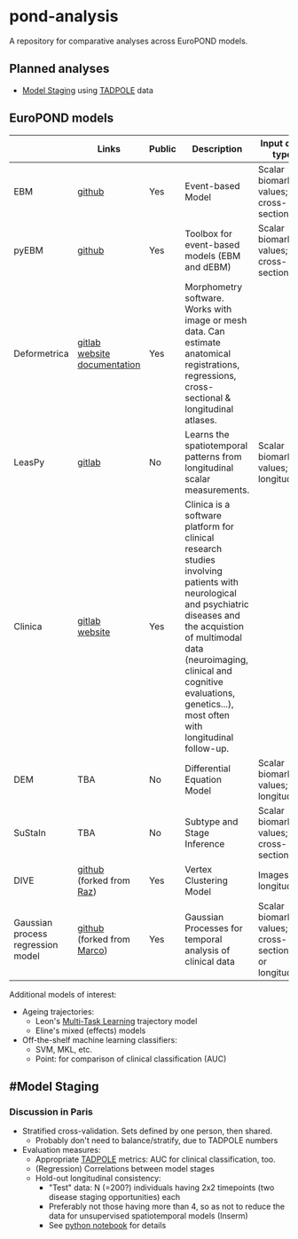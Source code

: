 # pond-analysis
A repository for comparative analyses across EuroPOND models.

## Planned analyses
- [Model Staging](#model-staging) using [TADPOLE](http://tadpole.grand-challenge.org) data

## EuroPOND models
|   | Links | Public | Description | Input data type |
| - | ----- | ------ | ----------- | --------------- |
| EBM | [github](https://github.com/ucl-mig/ebm) | Yes | Event-based Model | Scalar biomarker values; cross-sectional |
| pyEBM | [github](https://github.com/88vikram/pyebm) | Yes | Toolbox for event-based models (EBM and dEBM) | Scalar biomarker values; cross-sectional |
| Deformetrica | [gitlab](https://gitlab.icm-institute.org/alexandre_bone/pydeformetrica) <br> [website](http://www.deformetrica.org/) <br > [documentation](https://gitlab.icm-institute.org/alexandre_bone/pydeformetrica/wikis/home)| Yes | Morphometry software. Works with image or mesh data. Can estimate anatomical registrations, regressions, cross-sectional & longitudinal atlases.  |  |
| LeasPy | [gitlab](https://gitlab.icm-institute.org/aramislab/LEASPy) | No | Learns the spatiotemporal patterns from longitudinal scalar measurements. | Scalar biomarker values; longitudinal |
| Clinica | [gitlab](http://gitlab.icm-institute.org:aramislab/clinica) <br> [website](http://clinica.run/) | Yes | Clinica is a software platform for clinical research studies involving patients with neurological and psychiatric diseases and the acquistion of multimodal data (neuroimaging, clinical and cognitive evaluations, genetics...), most often with longitudinal follow-up. |  |
| DEM | TBA | No | Differential Equation Model | Scalar biomarker values; longitudinal |
| SuStaIn | TBA | No | Subtype and Stage Inference | Scalar biomarker values; cross-sectional |
| DIVE | [github](https://github.com/EuroPOND/dive) <br /> (forked from [Raz](https://github.com/mrazvan22/dive)) | Yes | Vertex Clustering Model | Images; longitudinal |
| Gaussian process regression model | [github](https://github.com/EuroPOND/GP_progression_model) <br /> (forked from [Marco](https://github.com/marcolorenzi/GP_progression_model)) | Yes | Gaussian Processes for temporal analysis of clinical data | Scalar biomarker values; cross-sectional or longitudinal |

Additional models of interest:
- Ageing trajectories:
  - Leon's [Multi-Task Learning](https://github.com/LeonAksman/bayes-mtl-traj) trajectory model
  - Eline's mixed (effects) models
- Off-the-shelf machine learning classifiers:
  - SVM, MKL, etc.
  - Point: for comparison of clinical classification (AUC)

## #Model Staging
### Discussion in Paris
- Stratified cross-validation. Sets defined by one person, then shared.
  - Probably don't need to balance/stratify, due to TADPOLE numbers
- Evaluation measures:
  - Appropriate [TADPOLE](http://tadpole.grand-challenge.org) metrics: AUC for clinical classification, too.
  - (Regression) Correlations between model stages
  - Hold-out longitudinal consistency:
    - "Test" data: N (=200?) individuals having 2x2 timepoints (two disease staging opportunities) each
    - Preferably not those having more than 4, so as not to reduce the data for unsupervised spatiotemporal models (Inserm)
    - See [python notebook](prep/TADPOLE-Numbers.ipynb) for details

